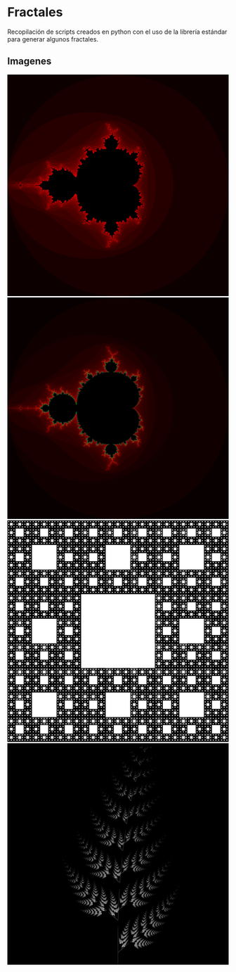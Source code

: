 # Fractales

Recopilación de scripts creados en python con el uso de la librería estándar
para generar algunos fractales.

## Imagenes
![](https://github.com/Luispapiernik/Fractales/blob/master/Mandelbrot/Images/mandelbrot_red.png)
![](https://github.com/Luispapiernik/Fractales/blob/master/Mandelbrot/Images/mandelbrot.png)
![](https://github.com/Luispapiernik/Fractales/blob/master/Sierpinski/Images/fractal.png)
![](https://github.com/Luispapiernik/Fractales/blob/master/Barnsley/Images/fractal.png)

